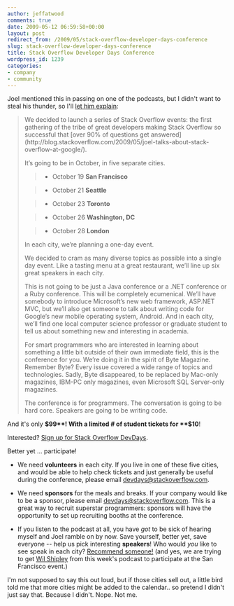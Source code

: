 ```yaml
---
author: jeffatwood
comments: true
date: 2009-05-12 06:59:58+00:00
layout: post
redirect_from: /2009/05/stack-overflow-developer-days-conference
slug: stack-overflow-developer-days-conference
title: Stack Overflow Developer Days Conference
wordpress_id: 1239
categories:
- company
- community
---
```



Joel mentioned this in passing on one of the podcasts, but I didn't want to steal his thunder, so I'll [let him explain](http://www.joelonsoftware.com/items/2009/05/12.html):





<blockquote>
We decided to launch a series of Stack Overflow events: the first gathering of the tribe of great developers making Stack Overflow so successful that [over 90% of questions get answered](http://blog.stackoverflow.com/2009/05/joel-talks-about-stack-overflow-at-google/).

> 
> 
It’s going to be in October, in five separate cities.

> 
> 

> 
> 

>   * October 19 **San Francisco**

>   * October 21 **Seattle**

>   * October 23 **Toronto**

>   * October 26 **Washington, DC**

>   * October 28 **London**


> 
> 
In each city, we’re planning a one-day event.

> 
> 
We decided to cram as many diverse topics as possible into a single day event. Like a tasting menu at a great restaurant, we’ll line up six great speakers in each city.

> 
> 
This is not going to be just a Java conference or a .NET conference or a Ruby conference. This will be completely ecumenical. We’ll have somebody to introduce Microsoft’s new web framework, ASP.NET MVC, but we’ll also get someone to talk about writing code for Google’s new mobile operating system, Android. And in each city, we’ll find one local computer science professor or graduate student to tell us about something new and interesting in academia.

> 
> 
For smart programmers who are interested in learning about something a little bit outside of their own immediate field, this is the conference for you. We’re doing it in the spirit of Byte Magazine. Remember Byte? Every issue covered a wide range of topics and technologies. Sadly, Byte disappeared, to be replaced by Mac-only magazines, IBM-PC only magazines, even Microsoft SQL Server-only magazines.

> 
> 
The conference is for programmers. The conversation is going to be hard core. Speakers are going to be writing code.
</blockquote>





And it's only **$99**! With a limited # of student tickets for **$10**!



Interested? [Sign up for Stack Overflow DevDays](http://stackoverflow.carsonified.com/tickets.html).



Better yet ... participate!







  * We need **volunteers** in each city. If you live in one of these five cities, and would be able to help check tickets and just generally be useful during the conference, please email [devdays@stackoverflow.com](mailto:devdays@stackoverflow.com).

  * We need **sponsors** for the meals and breaks. If your company would like to be a sponsor, please email [devdays@stackoverflow.com](mailto:devdays@stackoverflow.com). This is a great way to recruit superstar programmers: sponsors will have the opportunity to set up recruiting booths at the conference.

  * If you listen to the podcast at all, you have _got_ to be sick of hearing myself and Joel ramble on by now. Save yourself, better yet, save everyone -- help us pick interesting **speakers**! Who would _you_ like to see speak in each city? [Recommend someone!](mailto:devdays@stackoverflow.com) (and yes, we are trying to get [Wil Shipley](http://www.wilshipley.com/blog/) from this week's podcast to participate at the San Francisco event.)




I'm not supposed to say this out loud, but if those cities sell out, a little bird told me that more cities might be added to the calendar.. so pretend I didn't just say that. Because I didn't. Nope. Not me.

